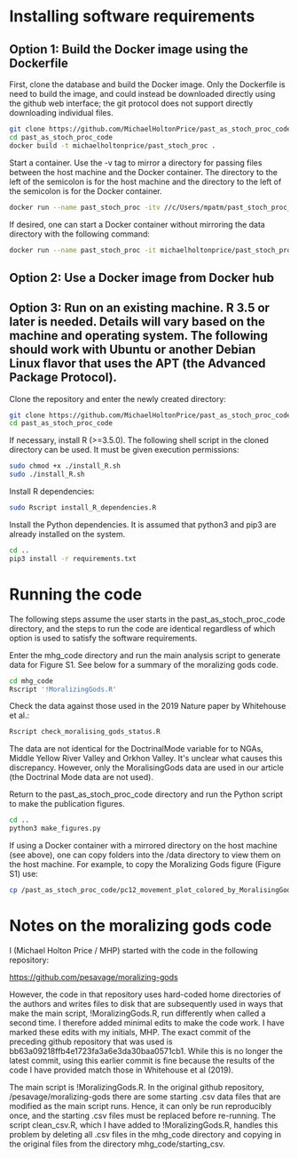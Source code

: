 # Installing software requirements
## Option 1: Build the Docker image using the Dockerfile
First, clone the database and build the Docker image. Only the Dockerfile is need to build the image, and could instead be downloaded directly using the github web interface; the git protocol does not support directly downloading individual files.

```bash
git clone https://github.com/MichaelHoltonPrice/past_as_stoch_proc_code
cd past_as_stoch_proc_code
docker build -t michaelholtonprice/past_stoch_proc .
```

Start a container. Use the -v tag to mirror a directory for passing files between the host machine and the Docker container. The directory to the left of the semicolon is for the host machine and the directory to the left of the semicolon is for the Docker container.

```bash
docker run --name past_stoch_proc -itv //c/Users/mpatm/past_stoch_proc_data:/data michaelholtonprice/past_stoch_proc
```

If desired, one can start a Docker container without mirroring the data directory with the following command:

```bash
docker run --name past_stoch_proc -it michaelholtonprice/past_stoch_proc
```

## Option 2: Use a Docker image from Docker hub

## Option 3: Run on an existing machine. R 3.5 or later is needed. Details will vary based on the machine and operating system. The following should work with Ubuntu or another Debian Linux flavor that uses the APT (the Advanced Package Protocol).

Clone the repository and enter the newly created directory:
```bash
git clone https://github.com/MichaelHoltonPrice/past_as_stoch_proc_code
cd past_as_stoch_proc_code
```

If necessary, install R (>=3.5.0). The following shell script in the cloned directory can be used. It must be given execution permissions:
```bash
sudo chmod +x ./install_R.sh
sudo ./install_R.sh
```

Install R dependencies:
```bash
sudo Rscript install_R_dependencies.R
```

Install the Python dependencies. It is assumed that python3 and pip3 are already installed on the system.

```bash
cd ..
pip3 install -r requirements.txt
```

# Running the code
The following steps assume the user starts in the past_as_stoch_proc_code directory, and the steps to run the code are identical regardless of which option is used to satisfy the software requirements.

Enter the mhg_code directory and run the main analysis script to generate data for Figure S1. See below for a summary of the moralizing gods code.

```bash
cd mhg_code
Rscript '!MoralizingGods.R'
```

Check the data against those used in the 2019 Nature paper by Whitehouse et al.:
```bash
Rscript check_moralising_gods_status.R
```

The data are not identical for the DoctrinalMode variable for to NGAs, Middle Yellow River Valley and Orkhon Valley. It's unclear what causes this discrepancy. However, only the MoralisingGods data are used in our article (the Doctrinal Mode data are not used).

Return to the past_as_stoch_proc_code directory and run the Python script to make the publication figures.

```bash
cd ..
python3 make_figures.py
```

If using a Docker container with a mirrored directory on the host machine (see above), one can copy folders into the /data directory to view them on the host machine. For example, to copy the Moralizing Gods figure (Figure S1) use:

```bash
cp /past_as_stoch_proc_code/pc12_movement_plot_colored_by_MoralisingGods.pdf /data
```

# Notes on the moralizing gods code
I (Michael Holton Price / MHP) started with the code in the following repository:

https://github.com/pesavage/moralizing-gods

However, the code in that repository uses hard-coded home directories of the authors and writes files to disk that are subsequently used in ways that make the main script, !MoralizingGods.R, run differently when called a second time. I therefore added minimal edits to make the code work. I have marked these edits with my initials, MHP. The exact commit of the preceding github repository that was used is bb63a09218ffb4e1723fa3a6e3da30baa0571cb1. While this is no longer the latest commit, using this earlier commit is fine because the results of the code I have provided match those in Whitehouse et al (2019).

The main script is !MoralizingGods.R. In the original github repository, /pesavage/moralizing-gods there are some starting .csv data files that are modified as the main script runs. Hence, it can only be run reproducibly once, and the starting .csv files must be replaced before re-running. The script clean_csv.R, which I have added to !MoralizingGods.R, handles this problem by deleting all .csv files in the mhg_code directory and copying in the original files from the directory mhg_code/starting_csv.

